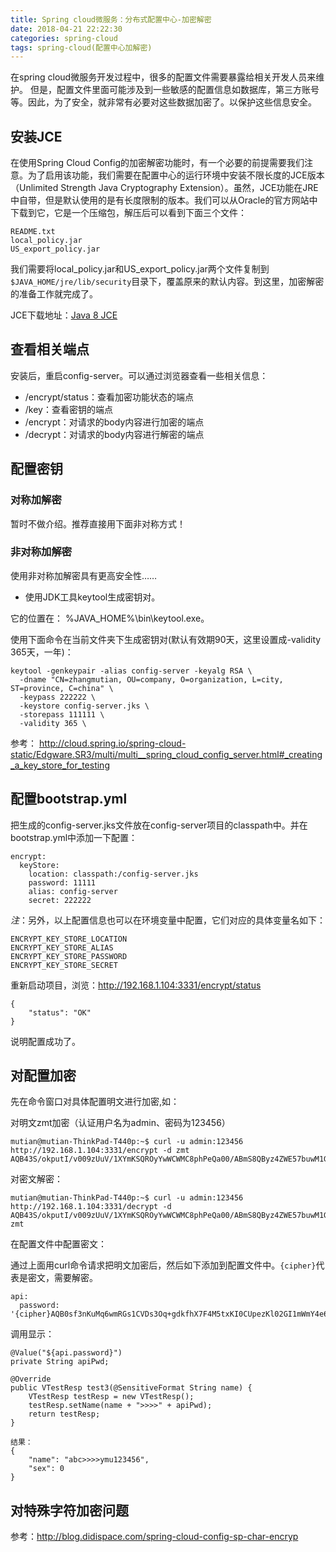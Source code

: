 ```yaml
---
title: Spring cloud微服务：分布式配置中心-加密解密
date: 2018-04-21 22:22:30
categories: spring-cloud
tags: spring-cloud(配置中心加解密)
---
```


在spring cloud微服务开发过程中，很多的配置文件需要暴露给相关开发人员来维护。
但是，配置文件里面可能涉及到一些敏感的配置信息如数据库，第三方账号等。因此，为了安全，就非常有必要对这些数据加密了。以保护这些信息安全。


## 安装JCE

在使用Spring Cloud Config的加密解密功能时，有一个必要的前提需要我们注意。为了启用该功能，我们需要在配置中心的运行环境中安装不限长度的JCE版本（Unlimited Strength Java Cryptography Extension）。虽然，JCE功能在JRE中自带，但是默认使用的是有长度限制的版本。我们可以从Oracle的官方网站中下载到它，它是一个压缩包，解压后可以看到下面三个文件：

    README.txt
    local_policy.jar
    US_export_policy.jar

我们需要将local_policy.jar和US_export_policy.jar两个文件复制到`$JAVA_HOME/jre/lib/security`目录下，覆盖原来的默认内容。到这里，加密解密的准备工作就完成了。

JCE下载地址：[Java 8 JCE](http://www.oracle.com/technetwork/java/javase/downloads/jce8-download-2133166.html)

## 查看相关端点

安装后，重启config-server。可以通过浏览器查看一些相关信息：

- /encrypt/status：查看加密功能状态的端点
- /key：查看密钥的端点
- /encrypt：对请求的body内容进行加密的端点
- /decrypt：对请求的body内容进行解密的端点

## 配置密钥

### 对称加解密

暂时不做介绍。推荐直接用下面非对称方式！

### 非对称加解密

使用非对称加解密具有更高安全性……

- 使用JDK工具keytool生成密钥对。

它的位置在： %JAVA_HOME%\bin\keytool.exe。

使用下面命令在当前文件夹下生成密钥对(默认有效期90天，这里设置成-validity 365天，一年)：

    keytool -genkeypair -alias config-server -keyalg RSA \ 
      -dname "CN=zhangmutian, OU=company, O=organization, L=city, ST=province, C=china" \
      -keypass 222222 \
      -keystore config-server.jks \
      -storepass 111111 \
      -validity 365 \

参考：
http://cloud.spring.io/spring-cloud-static/Edgware.SR3/multi/multi__spring_cloud_config_server.html#_creating_a_key_store_for_testing

## 配置bootstrap.yml

把生成的config-server.jks文件放在config-server项目的classpath中。并在bootstrap.yml中添加一下配置：

    encrypt:
      keyStore:
        location: classpath:/config-server.jks
        password: 11111
        alias: config-server
        secret: 222222

*注*：另外，以上配置信息也可以在环境变量中配置，它们对应的具体变量名如下：

    ENCRYPT_KEY_STORE_LOCATION
    ENCRYPT_KEY_STORE_ALIAS
    ENCRYPT_KEY_STORE_PASSWORD
    ENCRYPT_KEY_STORE_SECRET
    
重新启动项目，浏览：http://192.168.1.104:3331/encrypt/status  

    {
        "status": "OK"
    }
    
说明配置成功了。

## 对配置加密

先在命令窗口对具体配置明文进行加密,如：

对明文zmt加密（认证用户名为admin、密码为123456）

    mutian@mutian-ThinkPad-T440p:~$ curl -u admin:123456 http://192.168.1.104:3331/encrypt -d zmt
    AQB43S/okputI/v009zUuV/1XYmKSQROyYwWCWMC8phPeQa00/ABmS8QByz4ZWE57buwM1GIQ9lkmh8Yafgy6QUryq/XJk/oIck1zuN6M7IMepAFaJE4J8i4y5/LdH5h6gpfW06MeSiQbjg+393ztnDH37lWakfxEJ5yNtevXbV/LQC6u8bPvd/4riDHmgJYq8d7INJZKh4Y9TX+5a9a2YGivTuhn+qHruOylP43eMiK0EuUkmJF3B2zD6t8CWu5M84vnHjDVLFGmLuK3xfRpmG83ofl+86XjgdE+TlqcId+hRpfD28ELluU4Oc/N7ujNZAmKa2OtK0jve7oz27dQnrMDh5n6qkGAIcjNoeHLa7EgkP9XEargjGLkaXewHME56Q=  
    
对密文解密：

    mutian@mutian-ThinkPad-T440p:~$ curl -u admin:123456 http://192.168.1.104:3331/decrypt -d AQB43S/okputI/v009zUuV/1XYmKSQROyYwWCWMC8phPeQa00/ABmS8QByz4ZWE57buwM1GIQ9lkmh8Yafgy6QUryq/XJk/oIck1zuN6M7IMepAFaJE4J8i4y5/LdH5h6gpfW06MeSiQbjg+393ztnDH37lWakfxEJ5yNtevXbV/LQC6u8bPvd/4riDHmgJYq8d7INJZKh4Y9TX+5a9a2YGivTuhn+qHruOylP43eMiK0EuUkmJF3B2zD6t8CWu5M84vnHjDVLFGmLuK3xfRpmG83ofl+86XjgdE+TlqcId+hRpfD28ELluU4Oc/N7ujNZAmKa2OtK0jve7oz27dQnrMDh5n6qkGAIcjNoeHLa7EgkP9XEargjGLkaXewHME56Q=
    zmt   
    
在配置文件中配置密文：

通过上面用curl命令请求把明文加密后，然后如下添加到配置文件中。`{cipher}`代表是密文，需要解密。

    api:
      password: '{cipher}AQB0sf3nKuMq6wmRGs1CVDs3Oq+gdkfhX7F4M5txKI0CUpezKl02GI1mWmY4e6Ch/tI0UP9KRLv5VADrF8qESSPrZjD+uQR+op/N1hEZmKOMS/BpgipudiskeuifHPk2ffscN6pJns4VrfRwW3Io9yyOJ0/mAQxD46IcppraE2Z4gwplLvRU0U7pLB2mxpBqhi24ZKUW3MHRRD5rF4AMyXQw9SEyfyXYWpBGxSgMGfeV/TU4d4DVSYy8Y7Ji0Rf41m/59V24bjjYaJL2B77+WLyKlGHlV/hfrCOcz45NgqS00TGjNfieO1DlWHZi/YvYN4UUF0InRFI2gnGzWumEnJSYhHWqO3hdVr9mO+BI8DskngMGapYQrJVc7Pdpo27h3Io='

调用显示：

    @Value("${api.password}")
    private String apiPwd;

    @Override
    public VTestResp test3(@SensitiveFormat String name) {
        VTestResp testResp = new VTestResp();
        testResp.setName(name + ">>>>" + apiPwd);
        return testResp;
    }
    
    结果：
    {
        "name": "abc>>>>ymu123456",
        "sex": 0
    }
    
## 对特殊字符加密问题

参考：http://blog.didispace.com/spring-cloud-config-sp-char-encryp         